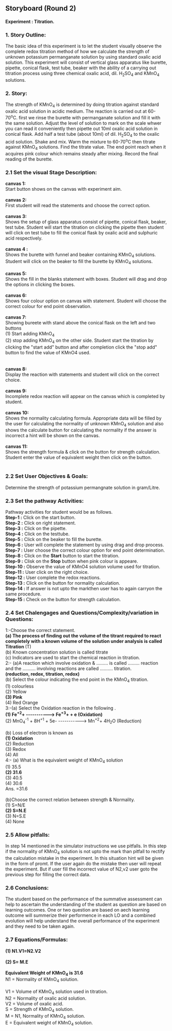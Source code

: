 ## Storyboard (Round 2)

#### Experiment : Titration.

### 1. Story Outline:

The basic idea of this experiment is to let the student visually observe the complete redox titration method of how we calculate the strength of unknown potassium permanganate solution by using standard oxalic acid solution. This experiment will consist of vertical glass apparatus like burette, pipette, conical flask, test tube, beaker with the ability of a carrying out titration process using three chemical oxalic acid, dil. H<sub>2</sub>SO<sub>4</sub> and KMnO<sub>4</sub> solutions. 
### 2. Story:

The strength of KMnO<sub>4</sub> is determined by doing titration against standard oxalic acid solution in acidic medium. The reaction is carried out at 60-70<sup>o</sup>C. first we rinse the burette with permanganate solution and fill it with the same solution. Adjust the level of solution to mark on the scale whwer you can read it conveniently then pipette out 10ml oxalic acid solution in conical flask. Add half a test tube (about 10ml) of dil. H<sub>2</sub>SO<sub>4</sub> to the oxalic acid solution. Shake and mix. Warm the mixture to 60-70<sup>o</sup>C then titrate against KMnO<sub>4</sub> solutions. Find the titrate value. The end point reach when it acquires pink colour which remains steady after mixing. Record the final reading of the burette.   

### 2.1 Set the visual Stage Description:

**canvas 1:**<br>
Start button shows on the canvas with experiment aim.<br><br>
**canvas 2:**<br>
First student will read the statements and choose the correct option.<br> <br>
**canvas 3:**<br>
Shows the setup of glass apparatus consist of pipette, conical flask, beaker, test tube. Student will start the titration on clicking the pipette then student will click on test tube to fill the conical flask by oxalic acid and sulphuric acid respectively.<br><br>
**canvas 4 :**<br>
 Shows the burette with funnel and beaker containing KMnO<sub>4</sub> solutions. Student will click on the beaker to fill the burette by  KMnO<sub>4</sub> solutions.<br><br> 
**canvas 5:**<br>
Shows the fill in the blanks statement with boxes. Student will drag and drop the options in clicking the boxes.<br><br>
**canvas 6:**<br>
Shows four colour option on canvas with statement. Student will choose the correct colour for end point observation.<br><br>
**canvas 7:**<br>
Showing bureete with stand above the conical flask on the left and two buttons<br>(1) Start adding  KMnO<sub>4</sub> <br>(2) stop adding  KMnO<sub>4</sub> on the other side. Student start the titration by clicking the "start add" button and after completion click the "stop add" button to find the value of KMnO<ub>4</sub> used.<br> <br>  
**canvas 8:**<br>
Display the reaction with statements and student will click on the correct choice.<br><br>
**canvas 9:**<br>
Incomplete redox reaction will appear on the canvas which is completed by student.<br><br>
**canvas 10:**<br>
Shows the normality calculating formula. Appropriate data will be filled by the user for calculating the normality of unknown KMnO<sub>4</sub> solution and also shows the calculate button for calculating the normality if the answer is incorrect a hint will be shown on the canvas.<br><br>
**canvas 11:**<br>
Shows the strength formula & click on the button for strength calculation. Student enter the value of equivalent weight then click on the button.<br><br>

### 2.2 Set User Objectives & Goals:
Determine the strength of potassium permangnate solution in gram/Litre.

### 2.3 Set the pathway Activities:
Pathway activities for student  would be as follows.<br>
**Step-1 :** Click on the start button. <br>
**Step-2 :** Click on right statement.<br>
**Step-3 :** Click on the pipette.<br>
**Step-4 :** Click on the testtube.<br>
**Step-5 :** Click on the beaker to fill the burette.<br>
**Step-6 :** User will complete the statement by using drag and drop process.<br>
**Step-7 :** User choose the correct colour option for end point determination.<br>
**Step-8 :** Click on the **Start** button to start the titration.<br>
**Step-9 :** Clisk on the **Stop** button when pink colour is appeare.<br>
**Step-10 :** Observe the value of KMnO<ub>4</sub> solution volume used for titration.<br> 
**Step-11 :** User click on the right choice.<br>
**Step-12 :** User complete the redox reactions.<br>
**Step-13 :** Click on the button for normality calculation.<br> 
**Step-14 :** If answer is not upto the markthen user has to again carryon the same procedure.<br>
**Step-15 :** Check on the button for strength calculation.<br>

### 2.4 Set Chalengages and Questions/Complexity/variation in Questions:

1:-Choose the correct statement.<br><b>**(a) The process of finding out the volume of the titrant required to react completely with a known volume of the solution under analysis is called Titration** </b>(T)<br>(b) Known concentration solution is called titrate <br>(c) Indicators are used to start the chemical reaction in titration.
<br>2:- (a)A reaction which involve oxidation & ......... is called ......... reaction and the .......... involving reactions are called .......... titration.<br>**(reduction, redox, titration, redox)**<br>(b) Select the colour indicating the end point in the KMnO<sub>4</sub> titration.<br>(1) colourless <br>(2) Yellow<br>**(3) Pink**<br>(4) Red Orange
<br>3:-(a) Select the Oxidation reaction in the following .<br>**(1) Fe<sup>+2</sup>+  ----------->  Fe<sup>+3</sup>+ + e     (Oxidation)**<br>(2) MnO<sub>4</sub><sup>-1</sup> + 8H<sup>+1</sup> + 5e-   ----------->  Mn<sup>+2</sup>+ 4H<sub>2</sub>O    (Reduction)<br><br>(b) Loss of electron is known as <br>**(1) Oxidation**<br>(2) Reduction<br>(3) Redox<br>(4) All
<br>4:- (a) What is the equivalent weight of KMnO<sub>4</sub> solution <br>(1) 35.5<br>**(2) 31.6**<br>(3) 40.5<br>(4) 30.6<br>Ans. =31.6<br><br>(b)Choose the correct relation between strength & Normality.<br>(1) S=N/E<br><b>(2) S=N.E</b><br>(3) N=S.E<br>(4) None


### 2.5 Allow pitfalls:
In step 14 mentioned in the simulator instructions we use pitfalls.
In this step if the normality of KMnO<sub>4</sub> solution is not upto the mark than pitfall to rectify the calculation mistake in the experiment. In this situation hint will be given in the form of promt. If the user again do the mistake then  user will repeat the experiment. But if user fill the incorrect value of N2,v2 user goto the previous step for filling the correct data.

### 2.6 Conclusions: 
The student based on the performance of the summative assessment can help to ascertain the understanding of the student as question are based on learning outcomes. One or two question are based on aech learning outcome will summerize their performence in each LO and a combined evolution will help understand the overall performance of the experiment and they need to be taken again. 

### 2.7 Equations/Formulas:

**(1) N1.V1=N2.V2<br><br>
  (2) S= M.E<br><br>
  Equivalent Weight of KMnO<sub>4</sub> is 31.6<br>**
N1 = Normality of KMnO<sub>4</sub> solution.<br>  
V1 = Volume of KMnO<sub>4</sub> solution used in titration.<br>
N2 = Normality of oxalic acid solution.<br>
V2 = Volume of oxalic acid.<br>
S  = Strength of KMnO<sub>4</sub> solution.<br>
M  = N1, Normality of KMnO<sub>4</sub> solution.<br>
E  = Equivalent weight of KMnO<sub>4</sub> solution.<br> 
